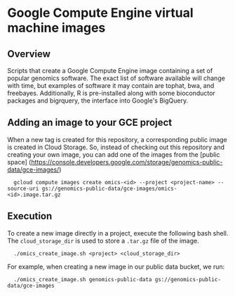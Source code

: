 Google Compute Engine virtual machine images
============================================

## Overview

Scripts that create a Google Compute Engine image containing a set of
popular genomics software. The exact list of software available will
change with time, but examples of software it may contain are tophat,
bwa, and freebayes.  Additionally, R is pre-installed along with some
bioconductor packages and bigrquery, the interface into Google's
BigQuery.

## Adding an image to your GCE project

When a new tag is created for this repository, a corresponding public
image is created in Cloud Storage.  So, instead of checking out this
repository and creating your own image, you can add one of the images
from the [public space]
(https://console.developers.google.com/storage/genomics-public-data/gce-images/)

```
  gcloud compute images create omics-<id> --project <project-name> --source-uri gs://genomics-public-data/gce-images/omics-<id>.image.tar.gz
```

## Execution

To create a new image directly in a project, execute the following bash shell.
The `cloud_storage_dir` is used to store a `.tar.gz` file of the image.

```
  ./omics_create_image.sh <project> <cloud_storage_dir>
```

For example, when creating a new image in our public data bucket, we run:

```
  ./omics_create_image.sh genomics-public-data gs://genomics-public-data/gce-images
```
